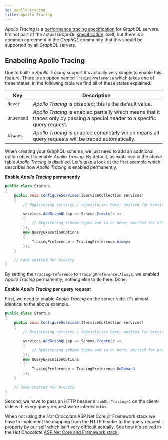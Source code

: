 ```yaml
---
id: apollo-tracing
title: Apollo Tracing
---
```


_Apollo Tracing_ is a [performance tracing specification] for _GraphQL_ servers.
It's not part of the actual _GraphQL_ [specification] itself, but there is a
common agreement in the _GraphQL_ community that this should be supported by
all _GraphQL_ servers.

## Enabeling Apollo Tracing

Due to built-in _Apollo Tracing_ support it's actually very simple to enable
this feature. There is an option named `TracingPreference` which takes one of
three states. In the following table we find all of these states explained.

| Key        | Description |
| ---------- | ----------- |
| `Never`    | _Apollo Tracing_ is disabled; this is the default value. |
| `OnDemand` | _Apollo Tracing_ is enabled partially which means that it traces only by passing a special header to a specific query request. |
| `Always`   | _Apollo Tracing_ is enabled completely which means all query requests will be traced automatically. |

When creating your GraphQL schema, we just need to add an additional option
object to enable _Apollo Tracing_. By default, as explained in the above table
_Apollo Tracing_ is disabled. Let's take a look at the first example which
describes how _Apollo Tracing_ is enabled permanently.

**Enable _Apollo Tracing_ permanently**

```csharp
public class Startup
{
    public void ConfigureServices(IServiceCollection services)
    {
        // Registering services / repositories here; omitted for brevity

        services.AddGraphQL(sp => Schema.Create(c =>
        {
            // Registering schema types and so on here; omitted for brevity
        }),
        new QueryExecutionOptions
        {
            TracingPreference = TracingPreference.Always
        });
    }

    // Code omitted for brevity
}
```

By setting the `TracingPreference` to `TracingPreference.Always`, we enabled
_Apollo Tracing_ permanently; nothing else to do here. Done.

**Enable _Apollo Tracing_ per query request**

First, we need to enable _Apollo Tracing_ on the server-side. It's almost
identical to the above example.

```csharp
public class Startup
{
    public void ConfigureServices(IServiceCollection services)
    {
        // Registering services / repositories here; omitted for brevity

        services.AddGraphQL(sp => Schema.Create(c =>
        {
            // Registering schema types and so on here; omitted for brevity
        }),
        new QueryExecutionOptions
        {
            TracingPreference = TracingPreference.OnDemand
        });
    }

    // Code omitted for brevity
}
```

Second, we have to pass an HTTP header `GraphQL-Tracing=1` on the client-side
with every query request we're interested in.

When not using the _Hot Chocolate_ ASP.Net Core or Framework stack we have to
implement the mapping from the HTTP header to the query request property by
our self which isn't very difficult actually. See how it's solved in the
_Hot Chocolate_ [ASP.Net Core and Framework stack].

[ASP.Net Core and Framework stack]: https://github.com/ChilliCream/hotchocolate/blob/master/src/Server/AspNetCore/QueryMiddlewareBase.cs#L161-L171
[performance tracing specification]: https://github.com/apollographql/apollo-tracing
[specification]: https://facebook.github.io/graphql
